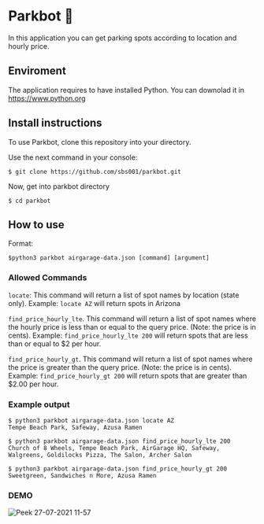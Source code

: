 # Parkbot :robot:

In this application you can get parking spots according to location and hourly price.

## Enviroment

The application requires to have installed Python.
You can downolad it in https://www.python.org

## Install instructions

To use Parkbot, clone this repository into your directory.

Use the next command in your console:
````
$ git clone https://github.com/sbs001/parkbot.git
````
Now, get into parkbot directory

````
$ cd parkbot
````

## How to use

Format:
```
$python3 parkbot airgarage-data.json [command] [argument]
```

### Allowed Commands 

`locate`: This command will return a list of spot names by location (state only). Example: `locate AZ` will return spots in Arizona 

`find_price_hourly_lte`.  This command will return a list of spot names where the hourly price is less than or equal to the query price. (Note: the price is in cents).
 Example: `find_price_hourly_lte 200` will return spots that are less than or equal to $2 per hour.
 
 `find_price_hourly_gt`.  This command will return a list of spot names where the price is greater than the query price. (Note: the price is in cents).
 Example: `find_price_hourly_gt 200`  will return spots that are greater than $2.00 per hour.
 
 
 ### Example output

```
$ python3 parkbot airgarage-data.json locate AZ
Tempe Beach Park, Safeway, Azusa Ramen
```
```
$ python3 parkbot airgarage-data.json find_price_hourly_lte 200
Church of 8 Wheels, Tempe Beach Park, AirGarage HQ, Safeway, Walgreens, Goldilocks Pizza, The Salon, Archer Salon
```
```
$ python3 parkbot airgarage-data.json find_price_hourly_gt 200
Sweetgreen, Sandwiches n More, Azusa Ramen
```

### DEMO

![Peek 27-07-2021 11-57](https://user-images.githubusercontent.com/50562395/127177801-634e248e-bc16-4c42-b258-685e034338a7.gif)

